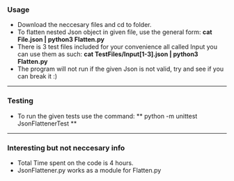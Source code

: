 ### Usage
- Download the neccesary files and cd to folder.
- To flatten nested Json object in given file, use the general form: **cat File.json | python3  Flatten.py**
- There is 3 test files included for your convenience all called Input you can use them as such: **cat TestFiles/Input[1-3].json | python3  Flatten.py**
- The program will not run if the given Json is not valid, try and see if you can break it :)
------------
### Testing
- To run the given tests use the command: ** python -m unittest JsonFlattenerTest **

------------
### Interesting but not neccesary info
- Total Time spent on the code is 4 hours.
- JsonFlattener.py works as a module for Flatten.py
